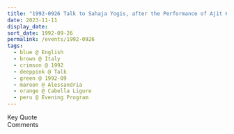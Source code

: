 ```yaml
---
title: "1992-0926 Talk to Sahaja Yogis, after the Performance of Ajit Kadkade, Evening Program, the day before Navarātri Pūjā, Tent, Cabella Ligure, Alessandria, Italy"
date: 2023-11-11
display_date: 
sort_date: 1992-09-26
permalink: /events/1992-0926
tags:
  - blue @ English
  - brown @ Italy
  - crimson @ 1992
  - deeppink @ Talk
  - green @ 1992-09
  - maroon @ Alessandria
  - orange @ Cabella Ligure
  - peru @ Evening Program
---
```


<wave-list>
  <list-title color="green" width="75">Key Quote</list-title>
  <list-item color="BlanchedAlmond"  width="200"></list-item>
  <list-item color="Lavender"></list-item>
  <list-item color="BlanchedAlmond"></list-item>
</wave-list>

<br>

<wave-list>
  <list-title color="green" width="75">Comments</list-title>
  <list-item color="BlanchedAlmond"  width="200"></list-item>
  <list-item color="Lavender"></list-item>
  <list-item color="BlanchedAlmond"></list-item>
</wave-list>